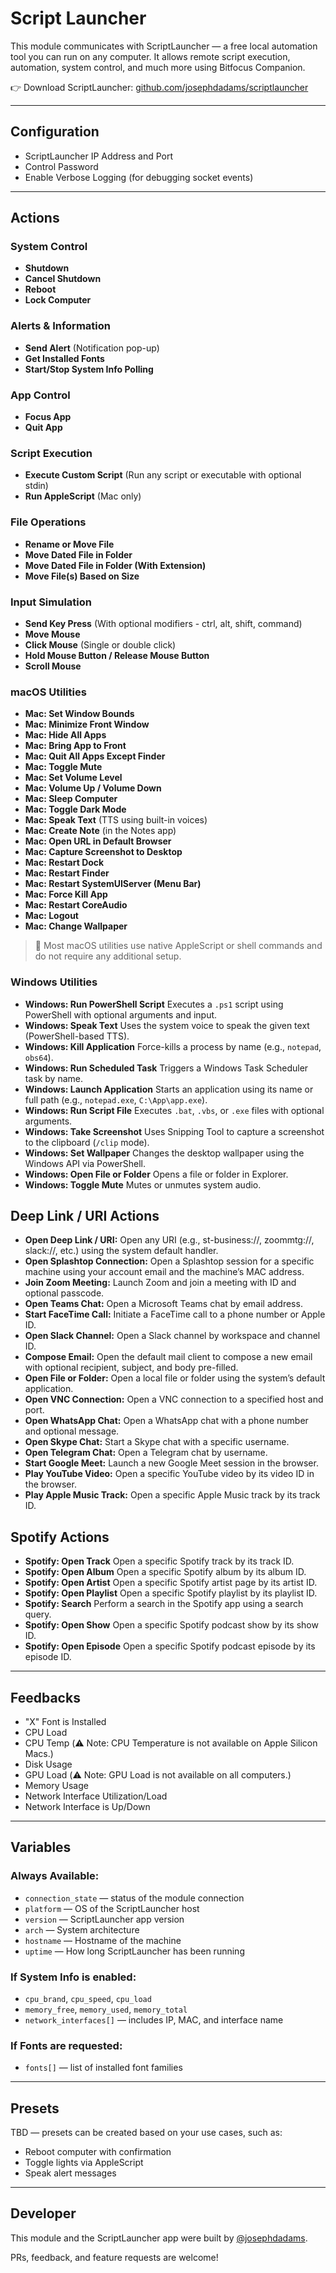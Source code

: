 # Script Launcher

This module communicates with ScriptLauncher — a free local automation tool you can run on any computer. It allows remote script execution, automation, system control, and much more using Bitfocus Companion.

👉 Download ScriptLauncher: [github.com/josephdadams/scriptlauncher](http://github.com/josephdadams/scriptlauncher)

---

## Configuration

- ScriptLauncher IP Address and Port
- Control Password
- Enable Verbose Logging (for debugging socket events)

---

## Actions

### System Control

- **Shutdown**
- **Cancel Shutdown**
- **Reboot**
- **Lock Computer**

### Alerts & Information

- **Send Alert** (Notification pop-up)
- **Get Installed Fonts**
- **Start/Stop System Info Polling**

### App Control

- **Focus App**
- **Quit App**

### Script Execution

- **Execute Custom Script** (Run any script or executable with optional stdin)
- **Run AppleScript** (Mac only)

### File Operations

- **Rename or Move File**
- **Move Dated File in Folder**
- **Move Dated File in Folder (With Extension)**
- **Move File(s) Based on Size**

### Input Simulation

- **Send Key Press** (With optional modifiers - ctrl, alt, shift, command)
- **Move Mouse**
- **Click Mouse** (Single or double click)
- **Hold Mouse Button / Release Mouse Button**
- **Scroll Mouse**

### macOS Utilities

- **Mac: Set Window Bounds**
- **Mac: Minimize Front Window**
- **Mac: Hide All Apps**
- **Mac: Bring App to Front**
- **Mac: Quit All Apps Except Finder**
- **Mac: Toggle Mute**
- **Mac: Set Volume Level**
- **Mac: Volume Up / Volume Down**
- **Mac: Sleep Computer**
- **Mac: Toggle Dark Mode**
- **Mac: Speak Text** (TTS using built-in voices)
- **Mac: Create Note** (in the Notes app)
- **Mac: Open URL in Default Browser**
- **Mac: Capture Screenshot to Desktop**
- **Mac: Restart Dock**
- **Mac: Restart Finder**
- **Mac: Restart SystemUIServer (Menu Bar)**
- **Mac: Force Kill App**
- **Mac: Restart CoreAudio**
- **Mac: Logout**
- **Mac: Change Wallpaper**

> 🧠 Most macOS utilities use native AppleScript or shell commands and do not require any additional setup.

### Windows Utilities

- **Windows: Run PowerShell Script** Executes a `.ps1` script using PowerShell with optional arguments and input.
- **Windows: Speak Text** Uses the system voice to speak the given text (PowerShell-based TTS).
- **Windows: Kill Application** Force-kills a process by name (e.g., `notepad`, `obs64`).
- **Windows: Run Scheduled Task** Triggers a Windows Task Scheduler task by name.
- **Windows: Launch Application** Starts an application using its name or full path (e.g., `notepad.exe`, `C:\App\app.exe`).
- **Windows: Run Script File** Executes `.bat`, `.vbs`, or `.exe` files with optional arguments.
- **Windows: Take Screenshot** Uses Snipping Tool to capture a screenshot to the clipboard (`/clip` mode).
- **Windows: Set Wallpaper** Changes the desktop wallpaper using the Windows API via PowerShell.
- **Windows: Open File or Folder** Opens a file or folder in Explorer.
- **Windows: Toggle Mute** Mutes or unmutes system audio.

## Deep Link / URI Actions

- **Open Deep Link / URI:** Open any URI (e.g., st-business://, zoommtg://, slack://, etc.) using the system default handler.
- **Open Splashtop Connection:** Open a Splashtop session for a specific machine using your account email and the machine’s MAC address.
- **Join Zoom Meeting:** Launch Zoom and join a meeting with ID and optional passcode.
- **Open Teams Chat:** Open a Microsoft Teams chat by email address.
- **Start FaceTime Call:** Initiate a FaceTime call to a phone number or Apple ID.
- **Open Slack Channel:** Open a Slack channel by workspace and channel ID.
- **Compose Email:** Open the default mail client to compose a new email with optional recipient, subject, and body pre-filled.
- **Open File or Folder:** Open a local file or folder using the system’s default application.
- **Open VNC Connection:** Open a VNC connection to a specified host and port.
- **Open WhatsApp Chat:** Open a WhatsApp chat with a phone number and optional message.
- **Open Skype Chat:** Start a Skype chat with a specific username.
- **Open Telegram Chat:** Open a Telegram chat by username.
- **Start Google Meet:** Launch a new Google Meet session in the browser.
- **Play YouTube Video:** Open a specific YouTube video by its video ID in the browser.
- **Play Apple Music Track:** Open a specific Apple Music track by its track ID.

## Spotify Actions

- **Spotify: Open Track** Open a specific Spotify track by its track ID.
- **Spotify: Open Album** Open a specific Spotify album by its album ID.
- **Spotify: Open Artist** Open a specific Spotify artist page by its artist ID.
- **Spotify: Open Playlist** Open a specific Spotify playlist by its playlist ID.
- **Spotify: Search** Perform a search in the Spotify app using a search query.
- **Spotify: Open Show** Open a specific Spotify podcast show by its show ID.
- **Spotify: Open Episode** Open a specific Spotify podcast episode by its episode ID.

---

## Feedbacks

- "X" Font is Installed
- CPU Load
- CPU Temp (⚠️ Note: CPU Temperature is not available on Apple Silicon Macs.)
- Disk Usage
- GPU Load (⚠️ Note: GPU Load is not available on all computers.)
- Memory Usage
- Network Interface Utilization/Load
- Network Interface is Up/Down

---

## Variables

### Always Available:

- `connection_state` — status of the module connection
- `platform` — OS of the ScriptLauncher host
- `version` — ScriptLauncher app version
- `arch` — System architecture
- `hostname` — Hostname of the machine
- `uptime` — How long ScriptLauncher has been running

### If System Info is enabled:

- `cpu_brand`, `cpu_speed`, `cpu_load`
- `memory_free`, `memory_used`, `memory_total`
- `network_interfaces[]` — includes IP, MAC, and interface name

### If Fonts are requested:

- `fonts[]` — list of installed font families

---

## Presets

TBD — presets can be created based on your use cases, such as:

- Reboot computer with confirmation
- Toggle lights via AppleScript
- Speak alert messages

---

## Developer

This module and the ScriptLauncher app were built by [@josephdadams](https://github.com/josephdadams).

PRs, feedback, and feature requests are welcome!
